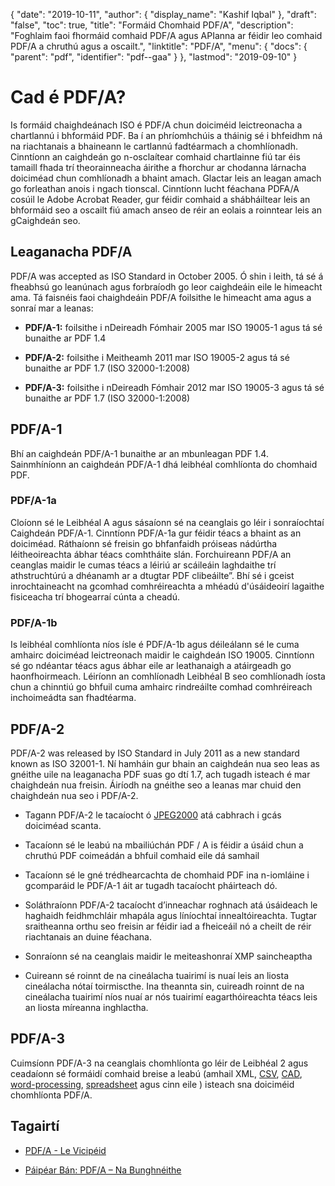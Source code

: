 {
  "date": "2019-10-11",
  "author": {
    "display_name": "Kashif Iqbal"
},
  "draft": "false",
  "toc": true,
  "title": "Formáid Chomhaid PDF/A",
  "description": "Foghlaim faoi fhormáid comhaid PDF/A agus APIanna ar féidir leo comhaid PDF/A a chruthú agus a oscailt.",
  "linktitle": "PDF/A",
  "menu": {
    "docs": {
      "parent": "pdf",
      "identifier": "pdf--gaa"
}
},
  "lastmod": "2019-09-10"
}

# Cad é PDF/A? #

Is formáid chaighdeánach ISO é PDF/A chun doiciméid leictreonacha a chartlannú i bhformáid PDF. Ba í an phríomhchúis a tháinig sé i bhfeidhm ná na riachtanais a bhaineann le cartlannú fadtéarmach a chomhlíonadh. Cinntíonn an caighdeán go n-osclaítear comhaid chartlainne fiú tar éis tamaill fhada trí theorainneacha áirithe a fhorchur ar chodanna lárnacha doiciméad chun comhlíonadh a bhaint amach. Glactar leis an leagan amach go forleathan anois i ngach tionscal. Cinntíonn lucht féachana PDFA/A cosúil le Adobe Acrobat Reader, gur féidir comhaid a shábháiltear leis an bhformáid seo a oscailt fiú amach anseo de réir an eolais a roinntear leis an gCaighdeán seo.

## Leaganacha PDF/A ##

PDF/A was accepted as ISO Standard in October 2005. Ó shin i leith, tá sé á fheabhsú go leanúnach agus forbraíodh go leor caighdeáin eile le himeacht ama. Tá faisnéis faoi chaighdeáin PDF/A foilsithe le himeacht ama agus a sonraí mar a leanas:

* **PDF/A-1:** foilsithe i nDeireadh Fómhair 2005 mar ISO 19005-1 agus tá sé bunaithe ar PDF 1.4

* **PDF/A-2:** foilsithe i Meitheamh 2011 mar ISO 19005-2 agus tá sé bunaithe ar PDF 1.7 (ISO 32000-1:2008)

* **PDF/A-3:** foilsithe i nDeireadh Fómhair 2012 mar ISO 19005-3 agus tá sé bunaithe ar PDF 1.7 (ISO 32000-1:2008)


## PDF/A-1 ##

Bhí an caighdeán PDF/A-1 bunaithe ar an mbunleagan PDF 1.4. Sainmhíníonn an caighdeán PDF/A-1 dhá leibhéal comhlíonta do chomhaid PDF.

### PDF/A-1a ###

Cloíonn sé le Leibhéal A agus sásaíonn sé na ceanglais go léir i sonraíochtaí Caighdeán PDF/A-1. Cinntíonn PDF/A-1a gur féidir téacs a bhaint as an doiciméad. Ráthaíonn sé freisin go bhfanfaidh próiseas nádúrtha léitheoireachta ábhar téacs comhtháite slán. Forchuireann PDF/A an ceanglas maidir le cumas téacs a léiriú ar scáileáin laghdaithe trí athstruchtúrú a dhéanamh ar a dtugtar PDF clibeáilte”. Bhí sé i gceist inrochtaineacht na gcomhad comhréireachta a mhéadú d'úsáideoirí lagaithe fisiceacha trí bhogearraí cúnta a cheadú.

### PDF/A-1b ###

Is leibhéal comhlíonta níos ísle é PDF/A-1b agus déileálann sé le cuma amhairc doiciméad leictreonach maidir le caighdeán ISO 19005. Cinntíonn sé go ndéantar téacs agus ábhar eile ar leathanaigh a atáirgeadh go haonfhoirmeach. Léiríonn an comhlíonadh Leibhéal B seo comhlíonadh íosta chun a chinntiú go bhfuil cuma amhairc rindreáilte comhad comhréireach inchoimeádta san fhadtéarma.

## PDF/A-2 ##

PDF/A-2 was released by ISO Standard in July 2011 as a new standard known as ISO 32001-1. Ní hamháin gur bhain an caighdeán nua seo leas as gnéithe uile na leaganacha PDF suas go dtí 1.7, ach tugadh isteach é mar chaighdeán nua freisin. Áiríodh na gnéithe seo a leanas mar chuid den chaighdeán nua seo i PDF/A-2.

* Tagann PDF/A-2 le tacaíocht ó [JPEG2000](/image/jp2/) atá cabhrach i gcás doiciméad scanta.

* Tacaíonn sé le leabú na mbailiúchán PDF / A is féidir a úsáid chun a chruthú PDF coimeádán a bhfuil comhaid eile dá samhail

* Tacaíonn sé le gné trédhearcachta de chomhaid PDF ina n-iomláine i gcomparáid le PDF/A-1 áit ar tugadh tacaíocht pháirteach dó.

* Soláthraíonn PDF/A-2 tacaíocht d’inneachar roghnach atá úsáideach le haghaidh feidhmchláir mhapála agus líníochtaí innealtóireachta. Tugtar sraitheanna orthu seo freisin ar féidir iad a fheiceáil nó a cheilt de réir riachtanais an duine féachana.

* Sonraíonn sé na ceanglais maidir le meiteashonraí XMP saincheaptha

* Cuireann sé roinnt de na cineálacha tuairimí is nuaí leis an liosta cineálacha nótaí toirmiscthe. Ina theannta sin, cuireadh roinnt de na cineálacha tuairimí níos nuaí ar nós tuairimí eagarthóireachta téacs leis an liosta míreanna inghlactha.


## PDF/A-3 ##

Cuimsíonn PDF/A-3 na ceanglais chomhlíonta go léir de Leibhéal 2 agus ceadaíonn sé formáidí comhaid breise a leabú (amhail XML, [CSV](/spreadsheet/csv/), [CAD](/cad/), [word-processing](/word-processing/), [spreadsheet](/spreadsheet/) agus cinn eile ) isteach sna doiciméid chomhlíonta PDF/A.

## Tagairtí ##

* [PDF/A - Le Vicipéid]( https://ga.wikipedia.org/wiki/PDF/A)

* [Páipéar Bán: PDF/A – Na Bunghnéithe](https://www.pdf-tools.com/public/downloads/whitepapers/whitepaper-pdfa.pdf)


